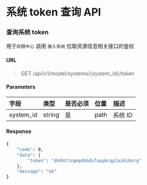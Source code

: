 # 系统 token 查询 API

### 查询系统 token

用于`权限中心` 调用 `接入系统` 拉取资源信息相关接口的鉴权

#### URL

> GET /api/v1/model/systems/{system_id}/token

#### Parameters

| 字段 | 类型 | 是否必须 | 位置 | 描述 |
| :--- | :---| :--- |:--- |:--- |
| system_id | string | 是 | path | 系统 ID |

#### Response

```bash
{
    "code": 0,
    "data": {
        "token": "dk9httsqmq4bbdu7aqq6cqp1az6i8org"
    },
    "message": "ok"
}
```